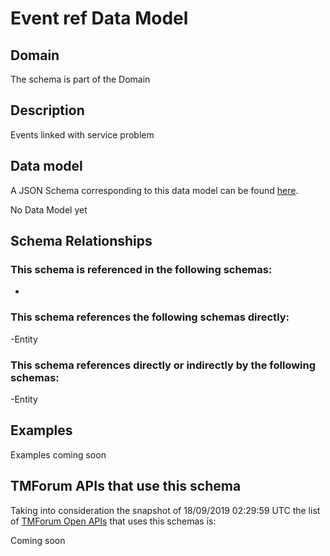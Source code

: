 # Event ref Data Model

## Domain

The  schema is part of the  Domain

## Description

Events linked with service problem

## Data model

A JSON Schema corresponding to this data model can be found
[here](https://github.com/tmforum-rand/schemas/blob/master/Common/EventRef.schema.json).

No Data Model yet

## Schema Relationships

### This schema is referenced in the following schemas:

-

### This schema references the following schemas directly:

-Entity

### This schema references directly or indirectly by the following schemas:

-Entity



## Examples

Examples coming soon

## TMForum APIs that use this schema

Taking into consideration the snapshot of 18/09/2019 02:29:59 UTC the list of [TMForum Open APIs](https://www.tmforum.org/open-apis/) that uses this schemas is:

Coming soon